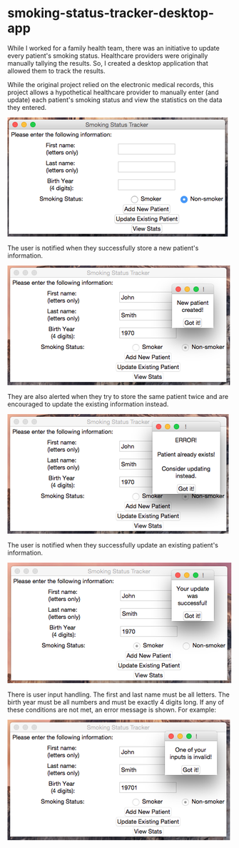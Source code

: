 # smoking-status-tracker-desktop-app
While I worked for a family health team, there was an initiative to update every patient's smoking status. Healthcare providers were originally manually tallying the results. So, I created a desktop application that allowed them to track the results.

While the original project relied on the electronic medical records, this project allows a hypothetical healthcare provider to manually enter (and update) each patient's smoking status and view the statistics on the data they entered.

![](images/trackingapp.png)


The user is notified when they successfully store a new patient's information.

![](images/NewPatientCreated.png)


They are also alerted when they try to store the same patient twice and are encouraged to update the existing information instead.

![](images/PatientAlreadyExistsError.png)


The user is notified when they successfully update an existing patient's information.

![](images/UpdateSuccessful.png)

There is user input handling. The first and last name must be all letters. The birth year must be all numbers and must be exactly 4 digits long. If any of these conditions are not met, an error message is shown. For example:

![](images/InputError.png)

